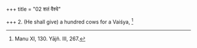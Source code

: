 +++
title = "02 शतं वैश्ये"

+++
2. (He shall give) a hundred cows for a Vaiśya, [^2] 


[^2]:  Manu XI, 130. Yājñ. III, 267.
